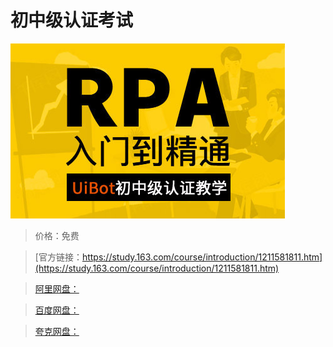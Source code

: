 # 初中级认证考试

![img](../../../assets/study163/free/9256dfb5a37248a6826ef066361785e1.jpg)

> 价格：免费

> [官方链接：https://study.163.com/course/introduction/1211581811.htm](https://study.163.com/course/introduction/1211581811.htm)

> [阿里网盘：]()

> [百度网盘：]()

> [夸克网盘：]()

